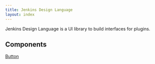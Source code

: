 ```yaml
---
title: Jenkins Design Language
layout: index
---
```


Jenkins Design Language is a UI library to build interfaces for plugins.

## Components

[Button](components/Button/README.md)
